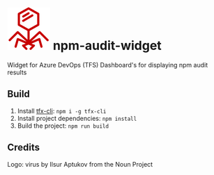 # ![logo](./img/logo.png) npm-audit-widget

Widget for Azure DevOps (TFS) Dashboard's for displaying npm audit results

## Build

1. Install [tfx-cli](https://github.com/Microsoft/tfs-cli): `npm i -g tfx-cli`
1. Install project dependencies: `npm install`
1. Build the project: `npm run build`

## Credits

Logo: virus by Ilsur Aptukov from the Noun Project